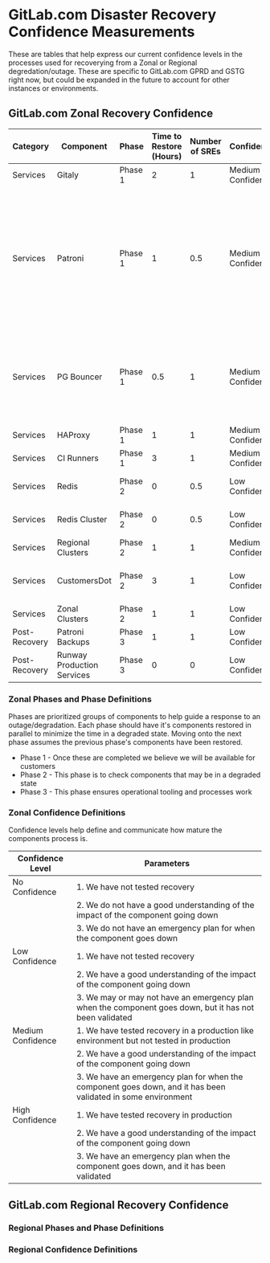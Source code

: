 # GitLab.com Disaster Recovery Confidence Measurements

These are tables that help express our current confidence levels in the processes used for recoverying from a Zonal or Regional degredation/outage.
These are specific to GitLab.com GPRD and GSTG right now, but could be expanded in the future to account for other instances or environments.

## GitLab.com Zonal Recovery Confidence

| Category | Component | Phase | Time to Restore (Hours) | Number of SREs | Confidence | Tested in Staging? | Issue Links | Notes |
| --- | --- | --- | --- | --- | --- | --- | --- | --- |
| Services | Gitaly | Phase 1 | 2 | 1 | Medium Confidence | Yes | | |
| Services | Patroni | Phase 1 | 1 | 0.5 | Medium Confidence | Yes | | This has been test in staging in a RO capacity. I'm suggesting we add a patroni leader failover to the game day before increasing the confidence level to Medium. |
| Services | PG Bouncer | Phase 1 | 0.5 | 1 | Medium Confidence | Yes | | Staging testing was concluded on 8/8/23. The next steps would be to plan a restore attempt in GPRD. |
| Services | HAProxy | Phase 1 | 1 | 1 | Medium Confidence | Yes | | |
| Services | CI Runners | Phase 1 | 3 | 1 | Medium Confidence | Yes | | |
| Services | Redis | Phase 2 | 0 | 0.5 | Low Confidence | No | https://gitlab.com/gitlab-com/gl-infra/production-engineering/-/issues/25642 | |
| Services | Redis Cluster | Phase 2 | 0 | 0.5 | Low Confidence | No | https://gitlab.com/gitlab-com/gl-infra/production-engineering/-/issues/25642 | |
| Services | Regional Clusters | Phase 2 | 1 | 1 | Medium Confidence | Yes | | |
| Services | CustomersDot | Phase 2 | 3 | 1 | Low Confidence | No | | CustomersDot has a Cloud Redis that is single zone. |
| Services | Zonal Clusters | Phase 2 | 1 | 1 | Low Confidence | No | | |
| Post-Recovery | Patroni Backups | Phase 3 | 1 | 1 | Low Confidence | No | | |
| Post-Recovery | Runway Production Services | Phase 3 | 0 | 0 | Low Confidence | No | | |

### Zonal Phases and Phase Definitions

Phases are prioritized groups of components to help guide a response to an outage/degradation.
Each phase should have it's components restored in parallel to minimize the time in a degraded state.
Moving onto the next phase assumes the previous phase's components have been restored.

- Phase 1 - Once these are completed we believe we will be available for customers
- Phase 2 - This phase is to check components that may be in a degraded state
- Phase 3 - This phase ensures operational tooling and processes work

### Zonal Confidence Definitions

Confidence levels help define and communicate how mature the components process is.

| Confidence Level | Parameters |
| --- | --- |
| No Confidence | 1. We have not tested recovery |
| | 2. We do not have a good understanding of the impact of the component going down |
| | 3. We do not have an emergency plan for when the component goes down |
| Low Confidence | 1. We have not tested recovery |
| | 2. We have a good understanding of the impact of the component going down |
| | 3. We may or may not have an emergency plan when the component goes down, but it has not been validated |
| Medium Confidence | 1. We have tested recovery in a production like environment but not tested in production |
| | 2. We have a good understanding of the impact of the component going down |
| | 3. We have an emergency plan for when the component goes down, and it has been validated in some environment |
| High Confidence | 1. We have tested recovery in production |
| | 2. We have a good understanding of the impact of the component going down |
| | 3. We have an emergency plan when the component goes down, and it has been validated |

## GitLab.com Regional Recovery Confidence

### Regional Phases and Phase Definitions

### Regional Confidence Definitions
